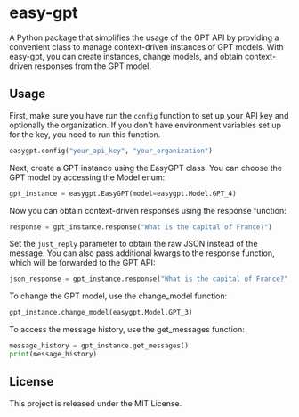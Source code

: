 # easy-gpt

A Python package that simplifies the usage of the GPT API by providing a convenient class to manage context-driven instances of GPT models. With easy-gpt, you can create instances, change models, and obtain context-driven responses from the GPT model.

## Usage

First, make sure you have run the `config` function to set up your API key and optionally the organization. If you don't have environment variables set up for the key, you need to run this function.

```python
easygpt.config("your_api_key", "your_organization")
```

Next, create a GPT instance using the EasyGPT class. You can choose the GPT model by accessing the Model enum:

```python
gpt_instance = easygpt.EasyGPT(model=easygpt.Model.GPT_4)
```

Now you can obtain context-driven responses using the response function:

```python
response = gpt_instance.response("What is the capital of France?")
```

Set the `just_reply` parameter to obtain the raw JSON instead of the message. You can also pass additional kwargs to the response function, which will be forwarded to the GPT API:

```python
json_response = gpt_instance.response("What is the capital of France?", just_reply=False, max_tokens=50, temperature=0.8)
```

To change the GPT model, use the change_model function:

```python
gpt_instance.change_model(easygpt.Model.GPT_3)
```

To access the message history, use the get_messages function:

```python
message_history = gpt_instance.get_messages()
print(message_history)
```


## License

This project is released under the MIT License.





